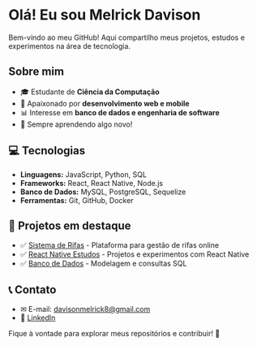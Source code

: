 # Olá! Eu sou Melrick Davison

Bem-vindo ao meu GitHub! Aqui compartilho meus projetos, estudos e experimentos na área de tecnologia.

## Sobre mim

- 🎓 Estudante de **Ciência da Computação**
- 🔧 Apaixonado por **desenvolvimento web e mobile**
- 📊 Interesse em **banco de dados e engenharia de software**
- 🌟 Sempre aprendendo algo novo!

## 💻 Tecnologias

- **Linguagens:** JavaScript, Python, SQL
- **Frameworks:** React, React Native, Node.js
- **Banco de Dados:** MySQL, PostgreSQL, Sequelize
- **Ferramentas:** Git, GitHub, Docker

## 🌟 Projetos em destaque

- ✅ [Sistema de Rifas](https://github.com/MelrickDavison/Sistema_de_Rifa) - Plataforma para gestão de rifas online
- ✅ [React Native Estudos](https://github.com/MelrickDavison/React-Native) - Projetos e experimentos com React Native
- ✅ [Banco de Dados](https://github.com/MelrickDavison/banco-de-dados) - Modelagem e consultas SQL

## 📞 Contato

- ✉ E-mail: davisonmelrick8@gmail.com 
- 👤 [LinkedIn](https://www.linkedin.com/in/seu-perfil)

Fique à vontade para explorar meus repositórios e contribuir! 🚀



<!--
**MelrickDavison/MelrickDavison** is a ✨ _special_ ✨ repository because its `README.md` (this file) appears on your GitHub profile.

Here are some ideas to get you started:

- 🔭 I’m currently working on ...
- 🌱 I’m currently learning ...
- 👯 I’m looking to collaborate on ...
- 🤔 I’m looking for help with ...
- 💬 Ask me about ...
- 📫 How to reach me: ...
- 😄 Pronouns: ...
- ⚡ Fun fact: ...
-->
